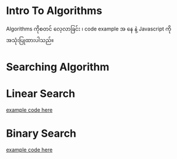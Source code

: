 # Intro To Algorithms

Algorithms ကိုစတင် လေ့လာခြင်း  ၊ code example အ နေ နဲ့ Javascript ကို အသုံးပြုထားပါသည်။


# Searching Algorithm


# Linear Search
[example code here](https://github.com/linhtetpaing9/intro-to-algorithms/edit/master/a-guessing-game/linear-search/index.js)

# Binary Search
[example code here](https://github.com/linhtetpaing9/intro-to-algorithms/blob/master/a-guessing-game/binary-search/index.js)
